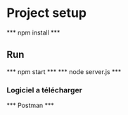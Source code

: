 # Project setup
*** npm install ***

## Run
*** npm start ***
*** node server.js ***

### Logiciel a télécharger
*** Postman ***

